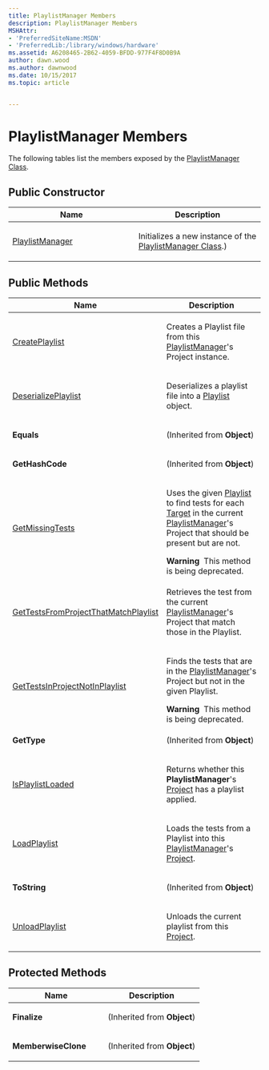 ```yaml
---
title: PlaylistManager Members
description: PlaylistManager Members
MSHAttr:
- 'PreferredSiteName:MSDN'
- 'PreferredLib:/library/windows/hardware'
ms.assetid: A6208465-2B62-4059-BFDD-977F4F8D0B9A
author: dawn.wood
ms.author: dawnwood
ms.date: 10/15/2017
ms.topic: article


---
```


# PlaylistManager Members


The following tables list the members exposed by the [PlaylistManager Class](playlistmanager-class.md).

## <span id="Public_Constructor"></span><span id="public_constructor"></span><span id="PUBLIC_CONSTRUCTOR"></span>Public Constructor


<table>
<colgroup>
<col width="50%" />
<col width="50%" />
</colgroup>
<thead>
<tr class="header">
<th>Name</th>
<th>Description</th>
</tr>
</thead>
<tbody>
<tr class="odd">
<td><p><a href="playlistmanager-constructor.md" data-raw-source="[PlaylistManager](playlistmanager-constructor.md)">PlaylistManager</a></p></td>
<td><p>Initializes a new instance of the <a href="playlistmanager-class.md" data-raw-source="[PlaylistManager Class](playlistmanager-class.md)">PlaylistManager Class</a>.)</p></td>
</tr>
</tbody>
</table>

 

## <span id="Public_Methods"></span><span id="public_methods"></span><span id="PUBLIC_METHODS"></span>Public Methods


<table>
<colgroup>
<col width="50%" />
<col width="50%" />
</colgroup>
<thead>
<tr class="header">
<th>Name</th>
<th>Description</th>
</tr>
</thead>
<tbody>
<tr class="odd">
<td><p><a href="playlistmanager-createplaylist-method.md" data-raw-source="[CreatePlaylist](playlistmanager-createplaylist-method.md)">CreatePlaylist</a></p></td>
<td><p>Creates a Playlist file from this <a href="playlistmanager-class.md" data-raw-source="[PlaylistManager](playlistmanager-class.md)">PlaylistManager</a>&#39;s Project instance.</p></td>
</tr>
<tr class="even">
<td><p><a href="playlistmanager-deserializeplaylist-method.md" data-raw-source="[DeserializePlaylist](playlistmanager-deserializeplaylist-method.md)">DeserializePlaylist</a></p></td>
<td><p>Deserializes a playlist file into a <a href="playlist-class.md" data-raw-source="[Playlist](playlist-class.md)">Playlist</a> object.</p></td>
</tr>
<tr class="odd">
<td><p><strong>Equals</strong></p></td>
<td><p>(Inherited from <strong>Object</strong>)</p></td>
</tr>
<tr class="even">
<td><p><strong>GetHashCode</strong></p></td>
<td><p>(Inherited from <strong>Object</strong>)</p></td>
</tr>
<tr class="odd">
<td><p><a href="playlistmanager-getmissingtests-method.md" data-raw-source="[GetMissingTests](playlistmanager-getmissingtests-method.md)">GetMissingTests</a></p></td>
<td><p>Uses the given <a href="playlist-class.md" data-raw-source="[Playlist](playlist-class.md)">Playlist</a> to find tests for each <a href="target-class.md" data-raw-source="[Target](target-class.md)">Target</a> in the current <a href="playlistmanager-class.md" data-raw-source="[PlaylistManager](playlistmanager-class.md)">PlaylistManager</a>&#39;s Project that should be present but are not.</p>
<div class="alert">
<strong>Warning</strong>  This method is being deprecated.
</div>
<div>
 
</div></td>
</tr>
<tr class="even">
<td><p><a href="playlistmanager-gettestsfromprojectthatmatchplaylist-method.md" data-raw-source="[GetTestsFromProjectThatMatchPlaylist](playlistmanager-gettestsfromprojectthatmatchplaylist-method.md)">GetTestsFromProjectThatMatchPlaylist</a></p></td>
<td><p>Retrieves the test from the current <a href="playlistmanager-class.md" data-raw-source="[PlaylistManager](playlistmanager-class.md)">PlaylistManager</a>&#39;s Project that match those in the Playlist.</p></td>
</tr>
<tr class="odd">
<td><p><a href="playlistmanager-gettestsinprojectnotinplaylist-method.md" data-raw-source="[GetTestsInProjectNotInPlaylist](playlistmanager-gettestsinprojectnotinplaylist-method.md)">GetTestsInProjectNotInPlaylist</a></p></td>
<td><p>Finds the tests that are in the <a href="playlistmanager-class.md" data-raw-source="[PlaylistManager](playlistmanager-class.md)">PlaylistManager</a>&#39;s Project but not in the given Playlist.</p>
<div class="alert">
<strong>Warning</strong>  This method is being deprecated.
</div>
<div>
 
</div></td>
</tr>
<tr class="even">
<td><p><strong>GetType</strong></p></td>
<td><p>(Inherited from <strong>Object</strong>)</p></td>
</tr>
<tr class="odd">
<td><p><a href="playlistmanager-isplaylistloaded-method.md" data-raw-source="[IsPlaylistLoaded](playlistmanager-isplaylistloaded-method.md)">IsPlaylistLoaded</a></p></td>
<td><p>Returns whether this <strong>PlaylistManager</strong>&#39;s <a href="project-class.md" data-raw-source="[Project](project-class.md)">Project</a> has a playlist applied.</p></td>
</tr>
<tr class="even">
<td><p><a href="playlistmanager-loadplaylist-method.md" data-raw-source="[LoadPlaylist](playlistmanager-loadplaylist-method.md)">LoadPlaylist</a></p></td>
<td><p>Loads the tests from a Playlist into this <a href="playlistmanager-class.md" data-raw-source="[PlaylistManager](playlistmanager-class.md)">PlaylistManager</a>&#39;s <a href="project-class.md" data-raw-source="[Project](project-class.md)">Project</a>.</p></td>
</tr>
<tr class="odd">
<td><p><strong>ToString</strong></p></td>
<td><p>(Inherited from <strong>Object</strong>)</p></td>
</tr>
<tr class="even">
<td><p><a href="playlistmanager-unloadplaylist-method.md" data-raw-source="[UnloadPlaylist](playlistmanager-unloadplaylist-method.md)">UnloadPlaylist</a></p></td>
<td><p>Unloads the current playlist from this <a href="project-class.md" data-raw-source="[Project](project-class.md)">Project</a>.</p></td>
</tr>
</tbody>
</table>

 

## <span id="Protected_Methods"></span><span id="protected_methods"></span><span id="PROTECTED_METHODS"></span>Protected Methods


<table>
<colgroup>
<col width="50%" />
<col width="50%" />
</colgroup>
<thead>
<tr class="header">
<th>Name</th>
<th>Description</th>
</tr>
</thead>
<tbody>
<tr class="odd">
<td><p><strong>Finalize</strong></p></td>
<td><p>(Inherited from <strong>Object</strong>)</p></td>
</tr>
<tr class="even">
<td><p><strong>MemberwiseClone</strong></p></td>
<td><p>(Inherited from <strong>Object</strong>)</p></td>
</tr>
</tbody>
</table>

 

 

 






